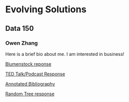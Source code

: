 # Evolving Solutions

## Data 150

### Owen Zhang

Here is a brief bio about me. I am interested in business!

[Blumenstock reponse](https://ohzhang7.github.io/workshop/blumenstock)

[TED Talk/Podcast Response](https://ohzhang7.github.io/workshop/jahan)

[Annotated Bibliography](https://ohzhang7.github.io/workshop/annotatedbib)

[Random Tree response](https://ohzhang7.github.io/workshop/randometree)


